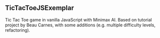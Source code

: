 ## TicTacToeJSExemplar

Tic Tac Toe game in vanilla JavaScript with Minimax AI. Based on tutorial project by Beau Carnes, with some additions (e.g. multiple difficulty levels, refactoring).
